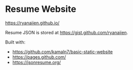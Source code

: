 # Resume Website

https://ryanaiien.github.io/

Resume JSON is stored at https://gist.github.com/ryanaiien.

Built with:
- https://github.com/kamaln7/basic-static-website
- https://pages.github.com/
- https://jsonresume.org/
